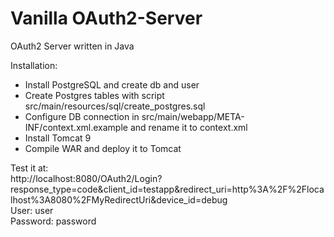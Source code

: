 # Vanilla OAuth2-Server
OAuth2 Server written in Java

Installation:

- Install PostgreSQL and create db and user
- Create Postgres tables with script src/main/resources/sql/create_postgres.sql
- Configure DB connection in src/main/webapp/META-INF/context.xml.example and rename it to context.xml
- Install Tomcat 9
- Compile WAR and deploy it to Tomcat

Test it at:
<br>
http://localhost:8080/OAuth2/Login?response_type=code&client_id=testapp&redirect_uri=http%3A%2F%2Flocalhost%3A8080%2FMyRedirectUri&device_id=debug
<br>
User: user
<br>
Password: password
